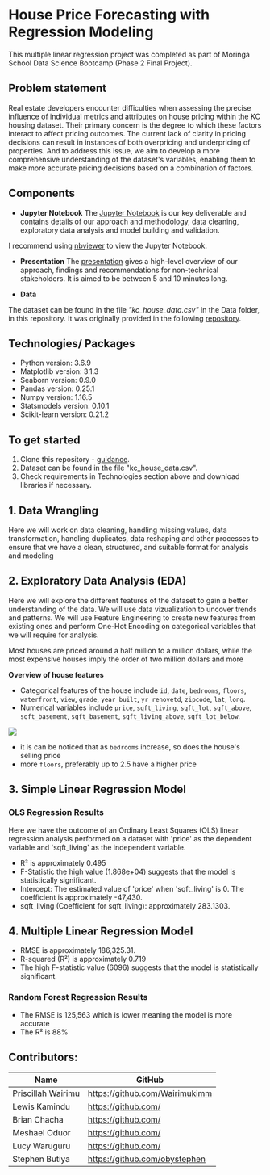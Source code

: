 # House Price Forecasting with Regression Modeling

This multiple linear regression project was completed as part of Moringa School Data Science Bootcamp (Phase 2 Final Project).

## Problem statement
Real estate developers encounter difficulties when assessing the precise influence of individual metrics and attributes on house pricing within the KC housing dataset. Their primary concern is the degree to which these factors interact to affect pricing outcomes. The current lack of clarity in pricing decisions can result in instances of both overpricing and underpricing of properties. And to address this issue, we aim to develop a more comprehensive understanding of the dataset's variables, enabling them to make more accurate pricing decisions based on a combination of factors.

## Components

* **Jupyter Notebook**
The [Jupyter Notebook](https://github.com/Wairimukimm/dsc-phase-2-project-v2-3/blob/main/student.ipynb) is our key deliverable and contains details of our approach and methodology, data cleaning, exploratory data analysis and model building and validation.

I recommend using [nbviewer](https://nbviewer.jupyter.org/) to view the Jupyter Notebook.

* **Presentation**
The [presentation](https://) gives a high-level overview of our approach, findings and recommendations for non-technical stakeholders. It is aimed to be between 5 and 10 minutes long.

* **Data**

The dataset can be found in the file *"kc_house_data.csv"* in the Data folder, in this repository. It was originally provided in the following [repository](https://github.com/Wairimukimm/dsc-phase-2-project-v2-3/blob/main/data/kc_house_data.csv). 

## Technologies/ Packages

* Python version: 3.6.9
* Matplotlib version: 3.1.3
* Seaborn version: 0.9.0
* Pandas version: 0.25.1
* Numpy version: 1.16.5
* Statsmodels version: 0.10.1
* Scikit-learn version: 0.21.2  

## To get started

1. Clone this repository - [guidance](https://help.github.com/articles/cloning-a-repository/).
2. Dataset can be found in the file "kc_house_data.csv".
3. Check requirements in Technologies section above and download libraries if necessary.

## 1. Data Wrangling
Here we will work on data cleaning, handling missing values, data transformation, handling duplicates, data reshaping and other processes to ensure that we have a clean, structured, and suitable format for analysis and modeling

## 2. Exploratory Data Analysis (EDA)
Here we will explore the different features of the dataset to gain a better understanding of the data. We will use data vizualization to uncover trends and patterns. We will use Feature Engineering to create new features from existing ones and perform One-Hot Encoding on categorical variables that we will require for analysis.

Most houses are priced around a half million to a million dollars,
while the most expensive houses imply the order of two million dollars and more

**Overview of house features**
- Categorical features of the house include `id`, `date`, `bedrooms`, `floors`, `waterfront`, `view`, `grade`, `year_built`, `yr_renovetd`, `zipcode`, `lat`, `long`.
- Numerical variables include `price`, `sqft_living`, `sqft_lot`, `sqft_above`, `sqft_basement`, `sqft_basement`, `sqft_living_above`, `sqft_lot_below`.

<img src="/Images/waterfront.PNG" >

- it is can be noticed that as `bedrooms` increase, so does the house's selling price
- more `floors`, preferably up to 2.5 have a higher price  

## 3. Simple Linear Regression Model
### OLS Regression Results

Here we have the outcome of an Ordinary Least Squares (OLS) linear regression analysis performed on a dataset with 'price' as the dependent variable and 'sqft_living' as the independent variable. 

- R² is approximately 0.495
- F-Statistic the high value (1.868e+04) suggests that the model is statistically significant.
- Intercept: The estimated value of 'price' when 'sqft_living' is 0. The coefficient is approximately -47,430.
- sqft_living (Coefficient for sqft_living): approximately 283.1303.


## 4. Multiple Linear Regression Model
- RMSE is approximately 186,325.31.
- R-squared (R²) is approximately 0.719
- The high F-statistic value (6096) suggests that the model is statistically significant.

### Random Forest Regression Results
- The RMSE is 125,563 which is lower meaning the model is more accurate
- The R² is 88%



## Contributors:
|Name     |  GitHub   |
|---------|-----------------|
|Priscillah Wairimu |https://github.com/Wairimukimm|
|Lewis Kamindu |https://github.com/|
|Brian Chacha |https://github.com/|
|Meshael Oduor |https://github.com/|
|Lucy Waruguru |https://github.com/|
|Stephen Butiya |https://github.com/obystephen|







